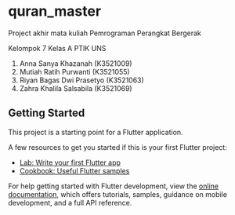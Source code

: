 # quran_master

Project akhir mata kuliah Pemrograman Perangkat Bergerak

Kelompok 7 Kelas A PTIK UNS
1. Anna Sanya Khazanah (K3521009)
2. Mutiah Ratih Purwanti (K3521055)
3. Riyan Bagas Dwi Prasetyo (K3521063)
4. Zahra Khalila Salsabila (K3521069)

## Getting Started

This project is a starting point for a Flutter application.

A few resources to get you started if this is your first Flutter project:

- [Lab: Write your first Flutter app](https://docs.flutter.dev/get-started/codelab)
- [Cookbook: Useful Flutter samples](https://docs.flutter.dev/cookbook)

For help getting started with Flutter development, view the
[online documentation](https://docs.flutter.dev/), which offers tutorials,
samples, guidance on mobile development, and a full API reference.
